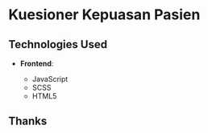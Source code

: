 # Kuesioner Kepuasan Pasien

## Technologies Used

- **Frontend**:

  - JavaScript
  - SCSS
  - HTML5

## Thanks
